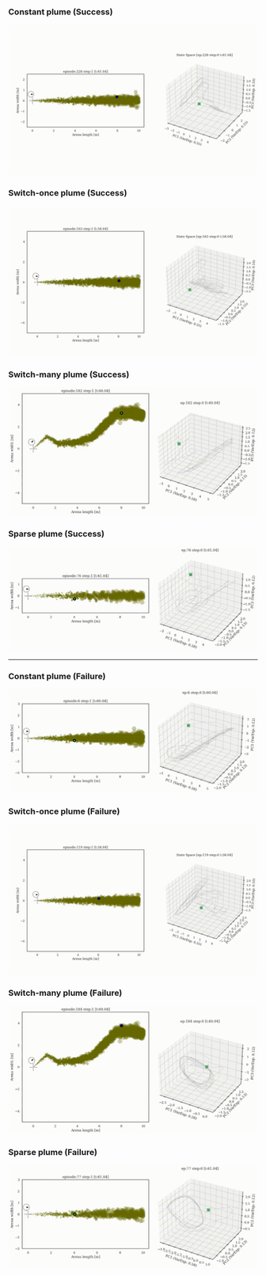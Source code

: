 ### Constant plume (Success)
![](supp/2760377/constantx5b5_merged_common_ep228.gif)

### Switch-once plume (Success)
![](supp/2760377/switch45x5b5_merged_common_ep163.gif)

### Switch-many plume (Success)
![](supp/2760377/noisy3x5b5_merged_common_ep182.gif)

### Sparse plume (Success)
![](supp/2760377/constantx5b5_0.4_HOME_merged_common_ep076.gif)

---
### Constant plume (Failure)
![](supp/2760377/constantx5b5_merged_common_ep006.gif)

### Switch-once plume (Failure)
![](supp/2760377/switch45x5b5_merged_common_ep119.gif)

### Switch-many plume (Failure)
![](supp/2760377/noisy3x5b5_merged_common_ep184.gif)

### Sparse plume (Failure)
![](supp/2760377/constantx5b5_0.4_OOB_merged_common_ep077.gif)

